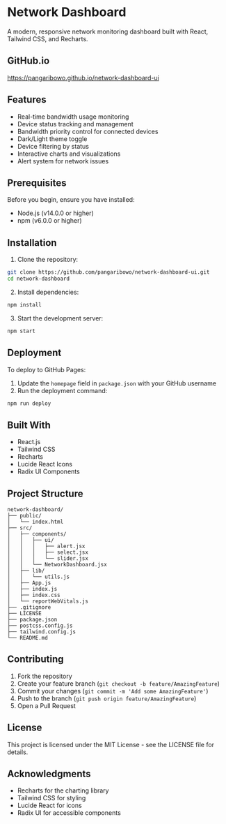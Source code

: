 # Network Dashboard

A modern, responsive network monitoring dashboard built with React, Tailwind CSS, and Recharts.

## GitHub.io

https://pangaribowo.github.io/network-dashboard-ui

## Features

- Real-time bandwidth usage monitoring
- Device status tracking and management
- Bandwidth priority control for connected devices
- Dark/Light theme toggle
- Device filtering by status
- Interactive charts and visualizations
- Alert system for network issues

## Prerequisites

Before you begin, ensure you have installed:
- Node.js (v14.0.0 or higher)
- npm (v6.0.0 or higher)

## Installation

1. Clone the repository:
```bash
git clone https://github.com/pangaribowo/network-dashboard-ui.git
cd network-dashboard
```

2. Install dependencies:
```bash
npm install
```

3. Start the development server:
```bash
npm start
```

## Deployment

To deploy to GitHub Pages:

1. Update the `homepage` field in `package.json` with your GitHub username
2. Run the deployment command:
```bash
npm run deploy
```

## Built With

- React.js
- Tailwind CSS
- Recharts
- Lucide React Icons
- Radix UI Components

## Project Structure

```
network-dashboard/
├── public/
│   └── index.html
├── src/
│   ├── components/
│   │   ├── ui/
│   │   │   ├── alert.jsx
│   │   │   ├── select.jsx
│   │   │   └── slider.jsx
│   │   └── NetworkDashboard.jsx
│   ├── lib/
│   │   └── utils.js
│   ├── App.js
│   ├── index.js
│   ├── index.css
│   └── reportWebVitals.js
├── .gitignore
├── LICENSE
├── package.json
├── postcss.config.js
├── tailwind.config.js
└── README.md
```

## Contributing

1. Fork the repository
2. Create your feature branch (`git checkout -b feature/AmazingFeature`)
3. Commit your changes (`git commit -m 'Add some AmazingFeature'`)
4. Push to the branch (`git push origin feature/AmazingFeature`)
5. Open a Pull Request

## License

This project is licensed under the MIT License - see the LICENSE file for details.

## Acknowledgments

- Recharts for the charting library
- Tailwind CSS for styling
- Lucide React for icons
- Radix UI for accessible components